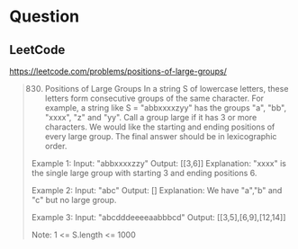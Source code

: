 # Question

## LeetCode
https://leetcode.com/problems/positions-of-large-groups/
> 830. Positions of Large Groups
> In a string S of lowercase letters, these letters form consecutive groups of the same character.
> For example, a string like S = "abbxxxxzyy" has the groups "a", "bb", "xxxx", "z" and "yy".
> Call a group large if it has 3 or more characters.  We would like the starting and ending positions of every large group.
> The final answer should be in lexicographic order.
>
> Example 1:
> Input: "abbxxxxzzy"
> Output: [[3,6]]
> Explanation: "xxxx" is the single large group with starting  3 and ending positions 6.
>
> Example 2:
> Input: "abc"
> Output: []
> Explanation: We have "a","b" and "c" but no large group.
>
> Example 3:
> Input: "abcdddeeeeaabbbcd"
> Output: [[3,5],[6,9],[12,14]]
>
> Note:  1 <= S.length <= 1000
